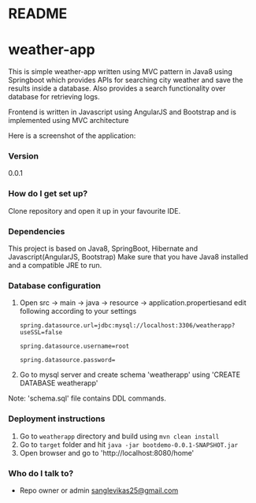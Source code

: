 # README #
# weather-app

This is simple weather-app written using MVC pattern in Java8 using Springboot which provides APIs for searching city weather and save the results inside a database. Also provides a search functionality over database for retrieving logs.

Frontend is written in Javascript using AngularJS and Bootstrap and is implemented using MVC architecture

Here is a screenshot of the application:


### Version ###
0.0.1

### How do I get set up? ###
Clone repository and open it up in your favourite IDE.

### Dependencies ###
This project is based on Java8, SpringBoot, Hibernate and Javascript(AngularJS, Bootstrap)
Make sure that you have Java8 installed and a compatible JRE to run.

### Database configuration ###
1. Open src -> main -> java -> resource -> application.propertiesand edit following according to your settings

	`spring.datasource.url=jdbc:mysql://localhost:3306/weatherapp?useSSL=false`
	
	`spring.datasource.username=root`
	
	`spring.datasource.password= `


2. Go to mysql server and create schema 'weatherapp' using 'CREATE DATABASE weatherapp'

Note: 'schema.sql' file contains DDL commands.

### Deployment instructions ###
1. Go to `weatherapp` directory and build using `mvn clean install`
2. Go to `target` folder and hit `java -jar bootdemo-0.0.1-SNAPSHOT.jar`
3. Open browser and go to 'http://localhost:8080/home'

### Who do I talk to? ###

* Repo owner or admin
sanglevikas25@gmail.com

